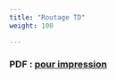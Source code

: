 ```yaml
---
title: "Routage TD"
weight: 100

---
```


### PDF : [pour impression](/uploads/docnsitale/routage/routage_td.pdf)
